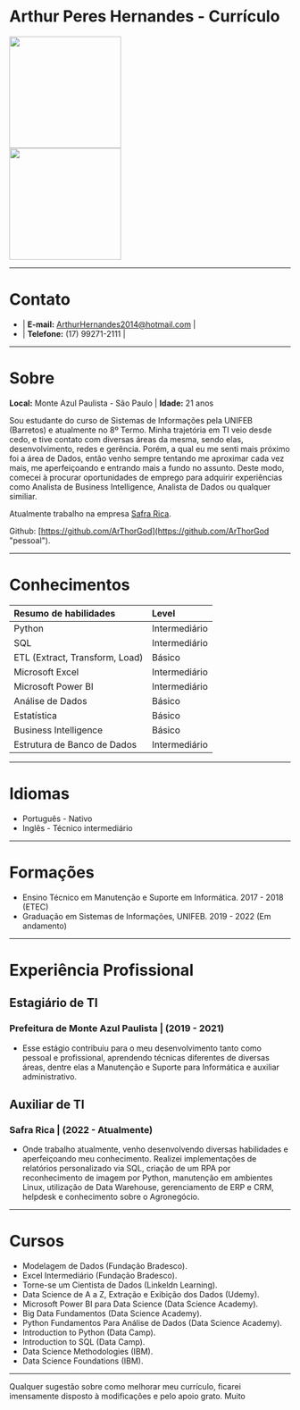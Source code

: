 # Arthur Peres Hernandes - Currículo


<img src="https://i.imgur.com/rRGiaFO.jpg" style="width:200px;"/>
<div align='leftttt'>
    <a href="https://www.linkedin.com/in/arthur-hernandes/" target="_blank"><img src="https://img.shields.io/badge/-LinkedIn-%230077B5?style=for-the-badge&logo=linkedin&logoColor=white" target="_blank" style="width:200px;"></a>
</div>



---



# Contato

* | **E-mail:** ArthurHernandes2014@hotmail.com |
* | **Telefone:** (17) 99271-2111 |


---



# Sobre

**Local:** Monte Azul Paulista - São Paulo | **Idade:** 21 anos

Sou estudante do curso de Sistemas de Informações pela UNIFEB (Barretos) e atualmente no 8º Termo. Minha trajetória em TI veio desde cedo, e tive contato com diversas áreas da mesma, sendo elas, desenvolvimento, redes e gerência. Porém, a qual eu me senti mais próximo foi a área de Dados, então venho sempre tentando me aproximar cada vez mais, me aperfeiçoando e entrando mais a fundo no assunto. Deste modo, comecei à procurar oportunidades de emprego para adquirir experiências como Analista de Business Intelligence, Analista de Dados ou qualquer similiar.

Atualmente trabalho na empresa [Safra Rica](https://www.safrarica.com.br "Link").

Github: [https://github.com/ArThorGod](https://github.com/ArThorGod "pessoal"). 



---



# Conhecimentos


| **Resumo de habilidades**       | Level         |
|:--------------------------------|:--------------|
| Python                          | Intermediário |
| SQL                             | Intermediário | 
| ETL (Extract, Transform, Load)  | Básico        |
| Microsoft Excel                 | Intermediário |
| Microsoft Power BI              | Intermediário |
| Análise de Dados                | Básico        |
| Estatística                     | Básico        |
| Business Intelligence           | Básico        |
| Estrutura de Banco de Dados     | Intermediário |



---



# Idiomas 

* Português - Nativo
* Inglês - Técnico intermediário



---



# Formações

* Ensino Técnico em Manutenção e Suporte em Informática. 2017 - 2018 (ETEC)
* Graduação em Sistemas de Informações, UNIFEB. 2019 - 2022 (Em andamento)


---



# Experiência Profissional

## Estagiário de TI 
### Prefeitura de Monte Azul Paulista | (2019 - 2021)
* Esse estágio contribuiu para o meu desenvolvimento tanto como pessoal e profissional, aprendendo técnicas diferentes de diversas áreas, dentre elas a Manutenção e Suporte para Informática e auxiliar administrativo.

## Auxiliar de TI  
### Safra Rica | (2022 - Atualmente)
* Onde trabalho atualmente, venho desenvolvendo diversas habilidades e aperfeiçoando meu conhecimento. Realizei implementações de relatórios personalizado via SQL, criação de um RPA por reconhecimento de imagem por Python, manutenção em ambientes Linux, utilização de Data Warehouse, gerenciamento de ERP e CRM, helpdesk e conhecimento sobre o Agronegócio.



---



# Cursos
* Modelagem de Dados (Fundação Bradesco).
* Excel Intermediário (Fundação Bradesco).
* Torne-se um Cientista de Dados (Linkeldn Learning).
* Data Science de A a Z, Extração e Exibição dos Dados (Udemy).
* Microsoft Power BI para Data Science (Data Science Academy).
* Big Data Fundamentos (Data Science Academy).
* Python Fundamentos Para Análise de Dados (Data Science Academy).
* Introduction to Python (Data Camp).
* Introduction to SQL (Data Camp).
* Data Science Methodologies (IBM).
* Data Science Foundations (IBM).



---



Qualquer sugestão sobre como melhorar meu currículo, ficarei imensamente disposto à modificações e pelo apoio grato. Muito




 

